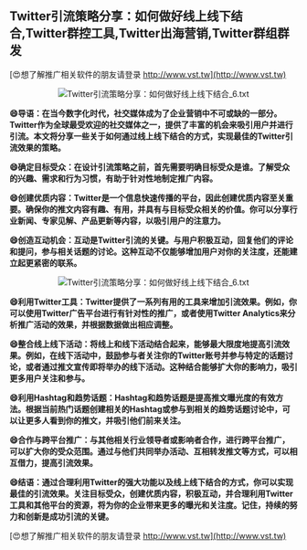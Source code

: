 ## **Twitter引流策略分享：如何做好线上线下结合,Twitter群控工具,Twitter出海营销,Twitter群组群发**

[😍想了解推广相关软件的朋友请登录 http://www.vst.tw](http://www.vst.tw)

 <center><img src="https://vst.tw/MP4/tuiguang/png/8.png" alt="Twitter引流策略分享：如何做好线上线下结合_6.txt"></center>

**😄导语：在当今数字化时代，社交媒体成为了企业营销中不可或缺的一部分。Twitter作为全球最受欢迎的社交媒体之一，提供了丰富的机会来吸引用户并进行引流。本文将分享一些关于如何通过线上线下结合的方式，实现最佳的Twitter引流效果的策略。**

**😄确定目标受众：在设计引流策略之前，首先需要明确目标受众是谁。了解受众的兴趣、需求和行为习惯，有助于针对性地制定推广内容。**

**😄创建优质内容：Twitter是一个信息快速传播的平台，因此创建优质内容至关重要。确保你的推文内容有趣、有用，并具有与目标受众相关的价值。你可以分享行业新闻、专家见解、产品更新等内容，以吸引用户的注意力。**

**😄创造互动机会：互动是Twitter引流的关键。与用户积极互动，回复他们的评论和提问，参与相关话题的讨论。这种互动不仅能够增加用户对你的关注度，还能建立起更紧密的联系。**

 <center><img src="https://vst.tw/MP4/tuiguang/png/8.png" alt="Twitter引流策略分享：如何做好线上线下结合_6.txt"></center>

**😄利用Twitter工具：Twitter提供了一系列有用的工具来增加引流效果。例如，你可以使用Twitter广告平台进行有针对性的推广，或者使用Twitter Analytics来分析推广活动的效果，并根据数据做出相应调整。**

**😄整合线上线下活动：将线上和线下活动结合起来，能够最大限度地提高引流效果。例如，在线下活动中，鼓励参与者关注你的Twitter账号并参与特定的话题讨论，或者通过推文宣传即将举办的线下活动。这种结合能够扩大你的影响力，吸引更多用户关注和参与。**

**😄利用Hashtag和趋势话题：Hashtag和趋势话题是提高推文曝光度的有效方法。根据当前热门话题创建相关的Hashtag或参与到相关的趋势话题讨论中，可以让更多人看到你的推文，并吸引他们前来关注。**

**😄合作与跨平台推广：与其他相关行业领导者或影响者合作，进行跨平台推广，可以扩大你的受众范围。通过与他们共同举办活动、互相转发推文等方式，可以相互借力，提高引流效果。**

**😄结语：通过合理利用Twitter的强大功能以及线上线下结合的方式，你可以实现最佳的引流效果。关注目标受众，创建优质内容，积极互动，并合理利用Twitter工具和其他平台的资源，将为你的企业带来更多的曝光和关注度。记住，持续的努力和创新是成功引流的关键。**

[😍想了解推广相关软件的朋友请登录 http://www.vst.tw](http://www.vst.tw)




